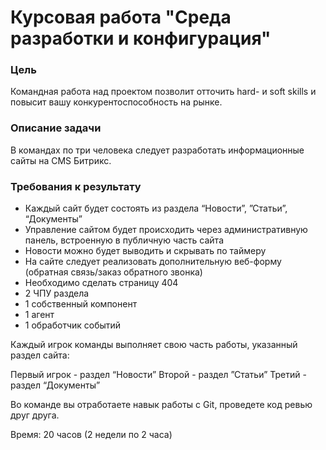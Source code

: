 # Курсовая работа "Среда разработки и конфигурация"

### Цель

Командная работа над проектом позволит отточить hard- и soft skills и повысит вашу конкурентоспособность на рынке.

### Описание задачи

В командах по три человека следует разработать информационные сайты на CMS Битрикс. 

### Требования к результату

* Каждый сайт будет состоять из раздела “Новости”, ”Статьи”, “Документы”
* Управление сайтом будет происходить через административную панель, встроенную в публичную часть сайта
* Новости можно будет выводить и скрывать по таймеру
* На сайте следует реализовать дополнительную веб-форму (обратная связь/заказ обратного звонка)
* Необходимо сделать страницу 404
* 2 ЧПУ раздела
* 1 собственный компонент
* 1 агент
* 1 обработчик событий

Каждый игрок команды выполняет свою часть работы, указанный раздел сайта:

Первый игрок - раздел “Новости”
Второй - раздел ”Статьи”
Третий - раздел “Документы”

Во команде вы отработаете навык работы с Git, проведете код ревью друг друга.

Время:
20 часов (2 недели по 2 часа)



